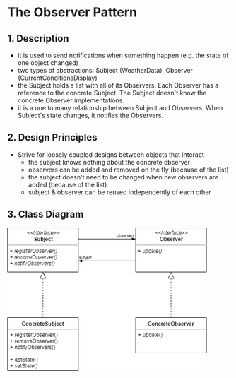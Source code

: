 # The Observer Pattern

## 1. Description
  
* it is used to send notifications when something happen (e.g. the state of one object changed)
* two types of abstractions: Subject (WeatherData), Observer (CurrentConditionsDisplay)
* the Subject holds a list with all of its Observers. Each Observer has a reference to the concrete Subject.
  The Subject doesn't know the concrete Observer implementations.
* it is a one to many relationship between Subject and Observers. When Subject's state changes, it
  notifies the Observers.



## 2. Design Principles
* Strive for loosely coupled designs between objects that interact 
  - the subject knows nothing about the concrete observer
  - observers can be added and removed on the fly (because of the list)
  - the subject doesn't need to be changed when new observers are added (because of the list)
  - subject & observer can be reused independently of each other
 
## 3. Class Diagram
![Observer](https://github.com/work-filip-ghimpeteanu/DesignPatterns/raw/master/observer/src/main/resources/Observer.png)
